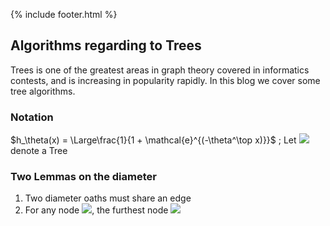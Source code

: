 {% include footer.html %}
## Algorithms regarding to Trees
Trees is one of the greatest areas in graph theory covered in informatics contests, and is increasing in popularity rapidly. In this blog we cover some tree algorithms.
### Notation
$h_\theta(x) = \Large\frac{1}{1 + \mathcal{e}^{(-\theta^\top x)}}$ ;
Let <img src="https://render.githubusercontent.com/render/math?math=\mathcal{T}">  denote a Tree
### Two Lemmas on the diameter
1. Two diameter oaths must share an edge
2. For any node <img src="https://render.githubusercontent.com/render/math?math=v\in \mathcal{T}">, the furthest node <img src="https://render.githubusercontent.com/render/math?math=u">
